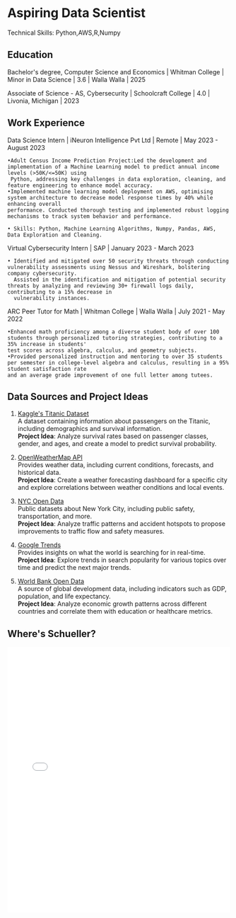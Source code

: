 # Aspiring Data Scientist

Technical Skills: Python,AWS,R,Numpy

## Education 

Bachelor's degree, Computer Science and Economics | Whitman College | Minor in Data Science | 3.6 | Walla Walla | 2025

Associate of Science - AS, Cybersecurity | Schoolcraft College | 4.0 | Livonia, Michigan | 2023

## Work Experience 

Data Science Intern | iNeuron Intelligence Pvt Ltd | Remote | May 2023 - August 2023

    •Adult Census Income Prediction Project:Led the development and implementation of a Machine Learning model to predict annual income levels (>50K/<=50K) using
     Python, addressing key challenges in data exploration, cleaning, and feature engineering to enhance model accuracy.
    •Implemented machine learning model deployment on AWS, optimising system architecture to decrease model response times by 40% while enhancing overall
    performance. Conducted thorough testing and implemented robust logging mechanisms to track system behavior and performance.

    • Skills: Python, Machine Learning Algorithms, Numpy, Pandas, AWS, Data Exploration and Cleaning.

Virtual Cybersecurity Intern | SAP | January 2023 - March 2023

    • Identified and mitigated over 50 security threats through conducting vulnerability assessments using Nessus and Wireshark, bolstering company cybersecurity.
      Assisted in the identification and mitigation of potential security threats by analyzing and reviewing 30+ firewall logs daily, contributing to a 15% decrease in
      vulnerability instances.

ARC Peer Tutor for Math | Whitman College | Walla Walla | July 2021 - May 2022

    •Enhanced math proficiency among a diverse student body of over 100 students through personalized tutoring strategies, contributing to a 35% increase in students'
    test scores across algebra, calculus, and geometry subjects.
    •Provided personalized instruction and mentoring to over 35 students per semester in college-level algebra and calculus, resulting in a 95% student satisfaction rate
    and an average grade improvement of one full letter among tutees.

## Data Sources and Project Ideas

1. [Kaggle's Titanic Dataset](https://www.kaggle.com/c/titanic)  
   A dataset containing information about passengers on the Titanic, including demographics and survival information.  
   **Project Idea**: Analyze survival rates based on passenger classes, gender, and ages, and create a model to predict survival probability.

2. [OpenWeatherMap API](https://openweathermap.org/api)  
   Provides weather data, including current conditions, forecasts, and historical data.  
   **Project Idea**: Create a weather forecasting dashboard for a specific city and explore correlations between weather conditions and local events.

3. [NYC Open Data](https://opendata.cityofnewyork.us/)  
   Public datasets about New York City, including public safety, transportation, and more.  
   **Project Idea**: Analyze traffic patterns and accident hotspots to propose improvements to traffic flow and safety measures.

4. [Google Trends](https://trends.google.com/trends/)  
   Provides insights on what the world is searching for in real-time.  
   **Project Idea**: Explore trends in search popularity for various topics over time and predict the next major trends.

5. [World Bank Open Data](https://data.worldbank.org/)  
   A source of global development data, including indicators such as GDP, population, and life expectancy.  
   **Project Idea**: Analyze economic growth patterns across different countries and correlate them with education or healthcare metrics.

## Where's Schueller?

<div>
  <!-- Add your embedded Plotly visualization here -->
  <iframe src="file:///Users/cedricnyagatare/Downloads/plot.html" width="100%" height="600px" frameborder="0"></iframe>
</div>
